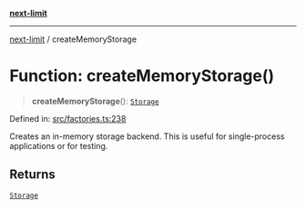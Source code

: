 [**next-limit**](../README.md)

***

[next-limit](../README.md) / createMemoryStorage

# Function: createMemoryStorage()

> **createMemoryStorage**(): [`Storage`](../interfaces/Storage.md)

Defined in: [src/factories.ts:238](https://github.com/saoudi-h/next-limit/blob/f416490a04def3b4fa337260ecf1c729b660c4a7/src/factories.ts#L238)

Creates an in-memory storage backend.
This is useful for single-process applications or for testing.

## Returns

[`Storage`](../interfaces/Storage.md)
